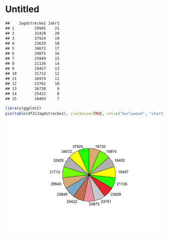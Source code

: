Untitled
================

    ##    Jagdstrecke1 Jahr1
    ## 1         29945    21
    ## 2         32420    20
    ## 3         37924    19
    ## 4         23629    18
    ## 5         34672    17
    ## 6         24875    16
    ## 7         25849    15
    ## 8         21136    14
    ## 9         19457    13
    ## 10        31712    12
    ## 11        16974    11
    ## 12        23761    10
    ## 13        16730     9
    ## 14        25422     8
    ## 15        18403     7

``` r
library(ggplot2)
pie(table(df2$Jagdstrecke1), clockwise=TRUE, col=c("burlywood", "chartreuse", "grey", "yellow", "green", "brown2", "lightgrey", "lightpink2", "lightsalmon3", "lightskyblue3"))
```

![](schwarzwild_test_kreis_files/figure-gfm/unnamed-chunk-1-1.png)<!-- -->
